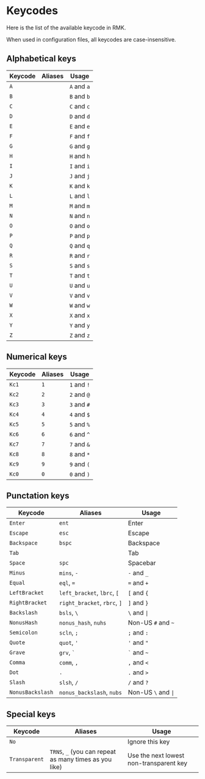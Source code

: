 # Keycodes

Here is the list of the available keycode in RMK.

When used in configuration files, all keycodes are case-insensitive.

## Alphabetical keys

| Keycode | Aliases | Usage |
|---------|---------|-------|
| `A`     |         | `A` and `a` |
| `B`     |         | `B` and `b` |
| `C`     |         | `C` and `c` |
| `D`     |         | `D` and `d` |
| `E`     |         | `E` and `e` |
| `F`     |         | `F` and `f` |
| `G`     |         | `G` and `g` |
| `H`     |         | `H` and `h` |
| `I`     |         | `I` and `i` |
| `J`     |         | `J` and `j` |
| `K`     |         | `K` and `k` |
| `L`     |         | `L` and `l` |
| `M`     |         | `M` and `m` |
| `N`     |         | `N` and `n` |
| `O`     |         | `O` and `o` |
| `P`     |         | `P` and `p` |
| `Q`     |         | `Q` and `q` |
| `R`     |         | `R` and `r` |
| `S`     |         | `S` and `s` |
| `T`     |         | `T` and `t` |
| `U`     |         | `U` and `u` |
| `V`     |         | `V` and `v` |
| `W`     |         | `W` and `w` |
| `X`     |         | `X` and `x` |
| `Y`     |         | `Y` and `y` |
| `Z`     |         | `Z` and `z` |

## Numerical keys

| Keycode | Aliases | Usage |
|---------|---------|-------|
| `Kc1`   | `1`     | `1` and `!` |
| `Kc2`   | `2`     | `2` and `@` |
| `Kc3`   | `3`     | `3` and `#` |
| `Kc4`   | `4`     | `4` and `$` |
| `Kc5`   | `5`     | `5` and `%` |
| `Kc6`   | `6`     | `6` and `^` |
| `Kc7`   | `7`     | `7` and `&` |
| `Kc8`   | `8`     | `8` and `*` |
| `Kc9`   | `9`     | `9` and `(` |
| `Kc0`   | `0`     | `0` and `)` |

## Punctation keys

| Keycode | Aliases | Usage |
|---------|---------|-------|
| `Enter` | `ent`   | Enter |
| `Escape` | `esc`  | Escape |
| `Backspace` | `bspc` | Backspace |
| `Tab`   |         | Tab   |
| `Space` | `spc`   | Spacebar |
| `Minus` | `mins`, `-` | `-` and `_` |
| `Equal` | `eql`, `=` | `=` and `+` |
| `LeftBracket` | `left_bracket`, `lbrc`, `[` | `[` and `{` |
| `RightBracket` | `right_bracket`, `rbrc`, `]` | `]` and `}` |
| `Backslash` | `bsls`, `\` | `\` and `\|` |
| `NonusHash` | `nonus_hash`, `nuhs` | Non-US `#` and `~` |
| `Semicolon` | `scln`, `;` | `;` and `:` |
| `Quote` | `quot`, `'` | `'` and `"` |
| `Grave` | `grv`, <code>&#96;</code>  | <code>&#96;</code> and `~` |
| `Comma` | `comm`, `,` | `,` and `<` |
| `Dot`   | `.`     | `.` and `>` |
| `Slash` | `slsh`, `/` | `/` and `?` |
| `NonusBackslash` | `nonus_backslash`, `nubs` | Non-US `\` and `\|` |

## Special keys

| Keycode | Aliases | Usage |
|---------|---------|-------|
| `No`    |         | Ignore this key |
| `Transparent` | `TRNS`, `_` (you can repeat as many times as you like) | Use the next lowest non-transparent key |

